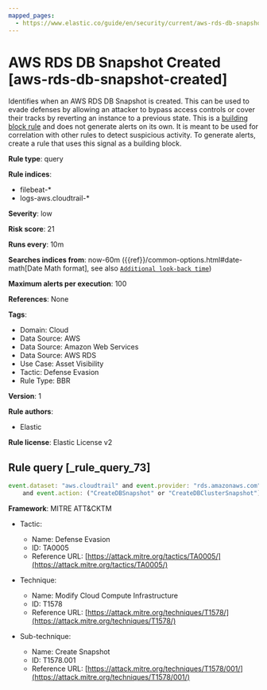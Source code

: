 ```yaml
---
mapped_pages:
  - https://www.elastic.co/guide/en/security/current/aws-rds-db-snapshot-created.html
---
```


# AWS RDS DB Snapshot Created [aws-rds-db-snapshot-created]

Identifies when an AWS RDS DB Snapshot is created. This can be used to evade defenses by allowing an attacker to bypass access controls or cover their tracks by reverting an instance to a previous state. This is a [building block rule](docs-content://solutions/security/detect-and-alert/about-building-block-rules.md) and does not generate alerts on its own. It is meant to be used for correlation with other rules to detect suspicious activity. To generate alerts, create a rule that uses this signal as a building block.

**Rule type**: query

**Rule indices**:

* filebeat-*
* logs-aws.cloudtrail-*

**Severity**: low

**Risk score**: 21

**Runs every**: 10m

**Searches indices from**: now-60m ({{ref}}/common-options.html#date-math[Date Math format], see also [`Additional look-back time`](docs-content://solutions/security/detect-and-alert/create-detection-rule.md#rule-schedule))

**Maximum alerts per execution**: 100

**References**: None

**Tags**:

* Domain: Cloud
* Data Source: AWS
* Data Source: Amazon Web Services
* Data Source: AWS RDS
* Use Case: Asset Visibility
* Tactic: Defense Evasion
* Rule Type: BBR

**Version**: 1

**Rule authors**:

* Elastic

**Rule license**: Elastic License v2

## Rule query [_rule_query_73]

```js
event.dataset: "aws.cloudtrail" and event.provider: "rds.amazonaws.com"
    and event.action: ("CreateDBSnapshot" or "CreateDBClusterSnapshot") and event.outcome: "success"
```

**Framework**: MITRE ATT&CKTM

* Tactic:

    * Name: Defense Evasion
    * ID: TA0005
    * Reference URL: [https://attack.mitre.org/tactics/TA0005/](https://attack.mitre.org/tactics/TA0005/)

* Technique:

    * Name: Modify Cloud Compute Infrastructure
    * ID: T1578
    * Reference URL: [https://attack.mitre.org/techniques/T1578/](https://attack.mitre.org/techniques/T1578/)

* Sub-technique:

    * Name: Create Snapshot
    * ID: T1578.001
    * Reference URL: [https://attack.mitre.org/techniques/T1578/001/](https://attack.mitre.org/techniques/T1578/001/)



